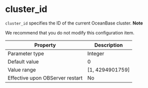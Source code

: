cluster_id 
===============================

`cluster_id` specifies the ID of the current OceanBase cluster. 
**Note**

We recommend that you do not modify this configuration item.


|          **Property**           |  **Description**  |
|---------------------------------|-------------------|
| Parameter type                  | Integer           |
| Default value                   | 0                 |
| Value range                     | \[1, 4294901759\] |
| Effective upon OBServer restart | No                |



